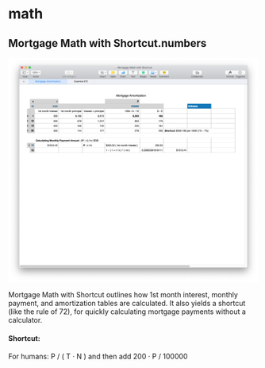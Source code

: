# math

## Mortgage Math with Shortcut.numbers

![Mortgage Math](https://github.com/wrightben/math/blob/master/Mortgage%20Math/Mortgage_Math.png)

Mortgage Math with Shortcut outlines how 1st month interest, monthly payment, and amortization tables are calculated. It also yields a shortcut (like the rule of 72), for quickly calculating mortgage payments without a calculator.

#### Shortcut: 
For humans: P / ( T · N ) and then add 200 · P / 100000
